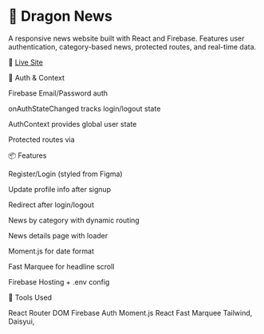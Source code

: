 # 🐉 Dragon News

A responsive news website built with React and Firebase. Features user authentication, category-based news, protected routes, and real-time data.

🔗 [Live Site](https://dragon-news-2025.web.app)  


🔐 Auth & Context


Firebase Email/Password auth

onAuthStateChanged tracks login/logout state

AuthContext provides global user state

Protected routes via <PrivateRoute />



📦 Features

Register/Login (styled from Figma)

Update profile info after signup

Redirect after login/logout

News by category with dynamic routing

News details page with loader

Moment.js for date format

Fast Marquee for headline scroll

Firebase Hosting + .env config




🧠 Tools Used

React Router DOM
Firebase Auth
Moment.js
React Fast Marquee
Tailwind, Daisyui,
